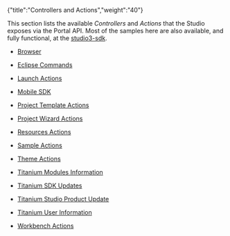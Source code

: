 {"title":"Controllers and Actions","weight":"40"}

This section lists the available _Controllers_ and _Actions_ that the Studio exposes via the Portal API. Most of the samples here are also available, and fully functional, at the [studio3-sdk](https://github.com/aptana/studio3-sdk).

* [Browser](/docs/appc/Axway_Appcelerator_Studio/Axway_Appcelerator_Studio_Guide/SDK/Portal_Framework/Controllers_and_Actions/Browser/)

* [Eclipse Commands](/docs/appc/Axway_Appcelerator_Studio/Axway_Appcelerator_Studio_Guide/SDK/Portal_Framework/Controllers_and_Actions/Eclipse_Commands/)

* [Launch Actions](/docs/appc/Axway_Appcelerator_Studio/Axway_Appcelerator_Studio_Guide/SDK/Portal_Framework/Controllers_and_Actions/Launch_Actions/)

* [Mobile SDK](/docs/appc/Axway_Appcelerator_Studio/Axway_Appcelerator_Studio_Guide/SDK/Portal_Framework/Controllers_and_Actions/Mobile_SDK/)

* [Project Template Actions](/docs/appc/Axway_Appcelerator_Studio/Axway_Appcelerator_Studio_Guide/SDK/Portal_Framework/Controllers_and_Actions/Project_Template_Actions/)

* [Project Wizard Actions](/docs/appc/Axway_Appcelerator_Studio/Axway_Appcelerator_Studio_Guide/SDK/Portal_Framework/Controllers_and_Actions/Project_Wizard_Actions/)

* [Resources Actions](/docs/appc/Axway_Appcelerator_Studio/Axway_Appcelerator_Studio_Guide/SDK/Portal_Framework/Controllers_and_Actions/Resources_Actions/)

* [Sample Actions](/docs/appc/Axway_Appcelerator_Studio/Axway_Appcelerator_Studio_Guide/SDK/Portal_Framework/Controllers_and_Actions/Sample_Actions/)

* [Theme Actions](/docs/appc/Axway_Appcelerator_Studio/Axway_Appcelerator_Studio_Guide/SDK/Portal_Framework/Controllers_and_Actions/Theme_Actions/)

* [Titanium Modules Information](/docs/appc/Axway_Appcelerator_Studio/Axway_Appcelerator_Studio_Guide/SDK/Portal_Framework/Controllers_and_Actions/Titanium_Modules_Information/)

* [Titanium SDK Updates](/docs/appc/Axway_Appcelerator_Studio/Axway_Appcelerator_Studio_Guide/SDK/Portal_Framework/Controllers_and_Actions/Titanium_SDK_Updates/)

* [Titanium Studio Product Update](/docs/appc/Axway_Appcelerator_Studio/Axway_Appcelerator_Studio_Guide/SDK/Portal_Framework/Controllers_and_Actions/Titanium_Studio_Product_Update/)

* [Titanium User Information](/docs/appc/Axway_Appcelerator_Studio/Axway_Appcelerator_Studio_Guide/SDK/Portal_Framework/Controllers_and_Actions/Titanium_User_Information/)

* [Workbench Actions](/docs/appc/Axway_Appcelerator_Studio/Axway_Appcelerator_Studio_Guide/SDK/Portal_Framework/Controllers_and_Actions/Workbench_Actions/)
